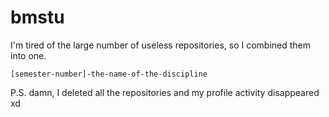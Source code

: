 # bmstu

I'm tired of the large number of useless repositories, so I combined them into one. 

```
[semester-number]-the-name-of-the-discipline
```

P.S. damn, I deleted all the repositories and my profile activity disappeared xd